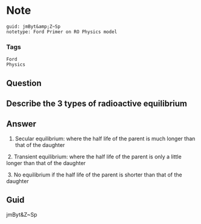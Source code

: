 # Note
```
guid: jmByt&amp;Z~Sp
notetype: Ford Primer on RO Physics model
```

### Tags
```
Ford
Physics
```

## Question
<h2>Describe the 3 types of radioactive equilibrium</h2>

## Answer
<section>
<ol>
<li>Secular equilibrium: where the half life of the parent is much longer than that of the daughter</li>
</ol>
<p><img alt="" src="D650DC19-31E0-4266-8AC7-5A0F0C27312A.png"/>
2. Transient equilibrium: where the half life of the parent is only a little longer than that of the daughter</p>
<p><img alt="" src="E95DC0D5-0050-40DC-9A0A-EB4EEF551CE9.png"/>
3. No equilibrium if the half life of the parent is shorter than that of the daughter</p>


</section>

## Guid
jmByt&Z~Sp
